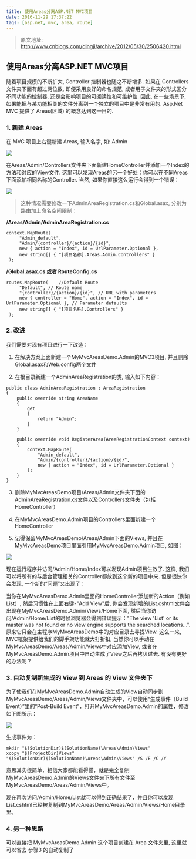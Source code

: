 ```yaml
---
title: 使用Areas分离ASP.NET MVC项目
date: 2016-11-29 17:37:22
tags: [asp.net, mvc, area, route]
---
```


> 原文地址: http://www.cnblogs.com/dingji/archive/2012/05/30/2506420.html

## 使用Areas分离ASP.NET MVC项目
随着项目规模的不断扩大, Controller 控制器也随之不断增多. 如果在 Controllers 文件夹下面有超过两位数, 即便采用良好的命名规范, 或者用子文件夹的形式区分不同功能的控制器, 还是会影响项目的可阅读性和可维护性. 因此, 在一些场景下, 如果能把与某功能相关的文件分离到一个独立的项目中是非常有用的. Asp.Net MVC 提供了 Areas(区域) 的概念达到这一目的.

<!--more-->

### **1. 新建 Areas**
在 MVC 项目上右键新建 Areas, 输入名字, 如: Admin

![](/assets/161129_usearea_01.png)

在Areas/Admin/Controllers文件夹下面新建HomeController并添加一个Index的方法和对应的View文件. 这里可以发现Areas的另一个好处：你可以在不同Areas下面添加相同名称的Controller. 当然, 如果你直接这么运行会得到一个错误：

![](/assets/161129_error_02.png)

> 这种情况需要修改一下AdminAreaRegistration.cs和Global.asax, 分别为路由加上命名空间限制：

**/Areas/Admin/AdminAreaRegistration.cs**
```
context.MapRoute(
     "Admin_default",
     "Admin/{controller}/{action}/{id}",
     new { action = "Index", id = UrlParameter.Optional },
     new string[] { "[项目名称].Areas.Admin.Controllers" }
 );
```

**/Global.asax.cs 或者 RouteConfig.cs**
```
routes.MapRoute(    //Default Route
     "Default", // Route name
     "{controller}/{action}/{id}", // URL with parameters
     new { controller = "Home", action = "Index", id = UrlParameter.Optional }, // Parameter defaults
     new string[] { "[项目名称].Controllers" }
 );
```

### **2. 改进**
我们需要对现有项目进行一下改造：

1.  在解决方案上面新建一个MyMvcAreasDemo.Admin的MVC3项目, 并且删除Global.asax和Web.config两个文件

2.  在根目录新建一个AdminAreaRegistration的类, 输入如下内容：

```
public class AdminAreaRegistration : AreaRegistration
{
    public override string AreaName
    {
        get
        {
            return "Admin";
        }
    }
 
    public override void RegisterArea(AreaRegistrationContext context)
    {
        context.MapRoute(
            "Admin_default",
            "Admin/{controller}/{action}/{id}",
            new { action = "Index", id = UrlParameter.Optional }               
        );
    }
}
```

3.  删除MyMvcAreasDemo项目/Areas/Admin文件夹下面的AdminAreaRegistration.cs文件以及Controllers文件夹（包括HomeController）

4.  在MyMvcAreasDemo.Admin项目的Controllers里面新建一个HomeController

5.  记得保留MyMvcAreasDemo/Areas/Admin下面的Views, 并且在MyMvcAreasDemo项目里面引用MyMvcAreasDemo.Admin项目, 如图：

![](/assets/161129_update_03.png)

现在运行程序并访问/Admin/Home/Index可以发现Admin项目生效了. 这样, 我们可以将所有的与后台管理相关的Controller都放到这个新的项目中来. 但是很快你会发现, 一个新的“问题”又出现了：

当你在MyMvcAreasDemo.Admin里面的HomeController添加新的Action（例如List）, 然后习惯性在上面右键-"Add View"后, 你会发现新增的List.cshtml文件会出现在MyMvcAreasDemo.Admin/Views/Home下面, 然后当你访问/Admin/Home/List的时候浏览器会得到错误提示："The view 'List' or its master was not found or no view engine supports the searched locations…". 原来它只会在主程序MyMvcAreasDemo中的对应目录去寻找View. 这么一来, MVC框架提供给我们的脚手架功能就大打折扣, 当然你可以手动在MyMvcAreasDemo/Areas/Admin/Views中对应添加View, 或者在MyMvcAreasDemo.Admin项目中自动生成了View之后再拷贝过去. 有没有更好的办法呢？

### **3. 自动复制新生成的 View 到 Areas 的 View 文件夹下**

为了使我们在MyMvcAreasDemo.Admin自动生成的View自动同步到MyMvcAreasDemo/Areas/Admin/Views文件夹中，可以使用“生成事件（Build Event）”里的“Post-Build Event”，打开MyMvcAreasDemo.Admin的属性，修改如下图所示：

![](/assets/161129_autocopybuidevent_04.png)

生成事件为：

```
mkdir "$(SolutionDir)$(SolutionName)\Areas\Admin\Views"
xcopy "$(ProjectDir)Views" "$(SolutionDir)$(SolutionName)\Areas\Admin\Views" /S /E /C /Y
```

意思其实很简单，相信大家都能看得懂，就是完全复制MyMvcAreasDemo.Admin的Views文件夹下所有文件至MyMvcAreasDemo/Areas/Admin/Views中。

现在再次访问/Admin/Home/List就可以得到正确结果了，并且你可以发现List.cshtml已经被复制到MyMvcAreasDemo/Areas/Admin/Views/Home目录里。

### **4. 另一种思路**

可以直接把 MyMvcAreasDemo.Admin 这个项目创建在 Area 文件夹里, 这里就可以省去 步骤3 的自动复制了